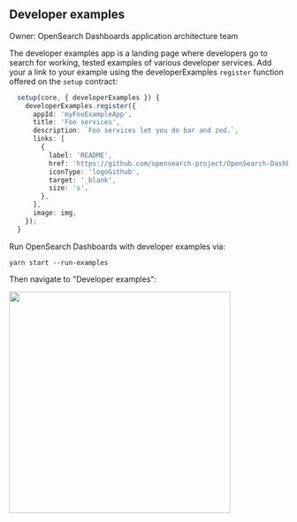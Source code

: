 ## Developer examples

Owner: OpenSearch Dashboards application architecture team

The developer examples app is a landing page where developers go to search for working, tested examples of various developer 
services. Add your a link to your example using the developerExamples `register` function offered on the `setup` contract:

```ts
  setup(core, { developerExamples }) {
    developerExamples.register({
      appId: 'myFooExampleApp',
      title: 'Foo services',
      description: `Foo services let you do bar and zed.`,
      links: [
        {
          label: 'README',
          href: 'https://github.com/opensearch-project/OpenSearch-Dashboards/tree/main/src/plugins/foo/README.md',
          iconType: 'logoGithub',
          target: '_blank',
          size: 's',
        },
      ],
      image: img,
    });
  }
```

Run OpenSearch Dashboards with developer examples via:

```
yarn start --run-examples
```

Then navigate to "Developer examples":

<img src="./navigation.png" height="400px" />
